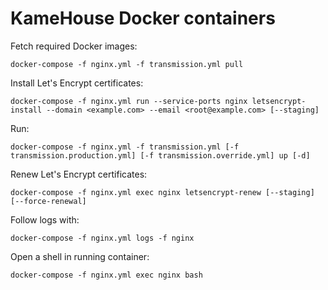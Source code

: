 # KameHouse Docker containers

Fetch required Docker images:
```
docker-compose -f nginx.yml -f transmission.yml pull
```

Install Let's Encrypt certificates:
```
docker-compose -f nginx.yml run --service-ports nginx letsencrypt-install --domain <example.com> --email <root@example.com> [--staging]
```

Run:
```
docker-compose -f nginx.yml -f transmission.yml [-f transmission.production.yml] [-f transmission.override.yml] up [-d]
```

Renew Let's Encrypt certificates:
```
docker-compose -f nginx.yml exec nginx letsencrypt-renew [--staging] [--force-renewal]
```

Follow logs with:
```
docker-compose -f nginx.yml logs -f nginx
```

Open a shell in running container:
```
docker-compose -f nginx.yml exec nginx bash
```

